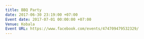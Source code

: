 ```yaml
---
title: BBQ Party
date: 2017-06-30 23:19:00 +07:00
Event date: 2017-07-01 00:00:00 +07:00
Venue: Kobala
Event URL: https://www.facebook.com/events/474709479532329/
---
```


